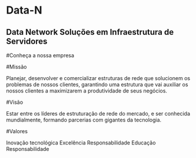 # Data-N
## Data Network Soluções em Infraestrutura de Servidores

#Conheça a nossa empresa

#Missão

Planejar, desenvolver e comercializar estruturas de rede que solucionem os problemas de nossos clientes, garantindo uma estrutura que vai auxiliar os nossos clientes a maximizarem a produtividade de seus negócios.

#Visão

Estar entre os líderes de estruturação de rede do mercado, e ser conhecida mundialmente, formando parcerias com gigantes da tecnologia.

#Valores

Inovação tecnológica
Excelência 
Responsabilidade
Educação
Responsabilidade
